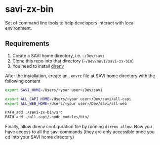 # savi-zx-bin

Set of command line tools to help developers interact with local environment.

## Requirements

1. Create a SAVI home directory, i.e. `~/Dev/savi`
2. Clone this repo into that directory (`~/Dev/savi/savi-zx-bin`)
3. You need to install [direnv](https://direnv.net/)

After the installation, create an `.envrc` file at SAVI home directory with the
following content

```bash
export SAVI_HOME=/Users/<your user>/Dev/savi

export ALL_CAPI_HOME=/Users/<your user>/Dev/savi/all-capi
export ALL_WEB_HOME=/Users/<your user>/Dev/savi/all-web

PATH_add ./savi-zx-bin/src
PATH_add ./all-capi/.node_modules/bin/
```

Finally, allow direnv configuration file by running `direnv allow`. Now you have
access to all the savi commands (they are only accessible once you cd into your
SAVI home directory)
